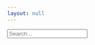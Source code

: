 ```yaml
---
layout: null
---
```


<head>
  <script src="https://cdn.jsdelivr.net/npm/lunr/lunr.js"></script>
</head>

<input type="text" id="search-input" placeholder="Search...">
<div id="search-results"></div>

<script src="/_layouts/search.js"></script>
